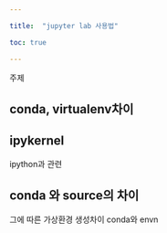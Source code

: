 ```yaml
---

title:  "jupyter lab 사용법"

toc: true

---
```


주제
## conda, virtualenv차이



## ipykernel

ipython과 관련 


## conda 와 source의 차이

그에 따른 가상환경 생성차이
conda와 envn